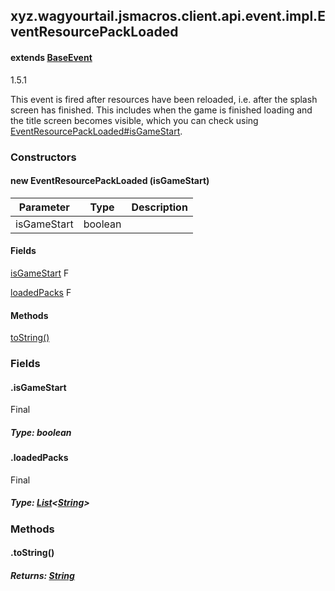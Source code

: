 

xyz.wagyourtail.jsmacros.client.api.event.impl.EventResourcePackLoaded
----------------------------------------------------------------------

#### extends [BaseEvent](1.9.2/xyz/wagyourtail/jsmacros/core/event/BaseEvent.html)

1.5.1

This event is fired after resources have been reloaded, i.e. after the splash screen has finished.
This includes when the game is finished loading and the title screen becomes visible, which you can check using
[EventResourcePackLoaded#isGameStart](1.9.2/).

### Constructors

#### new EventResourcePackLoaded (isGameStart)

| Parameter | Type | Description |
|---|---|---|
| isGameStart | boolean |  |



#### Fields

[isGameStart](1.9.2/)
F


[loadedPacks](#loadedPacks)
F



#### Methods

[toString()](#toString-)



### Fields

#### .isGameStart

Final

##### Type: boolean



#### .loadedPacks

Final

##### Type: [List](https://docs.oracle.com/javase/8/docs/api/index.html?java/util/List.html)<[String](https://docs.oracle.com/javase/8/docs/api/index.html?java/lang/String.html)>



### Methods

#### .toString()


##### Returns: [String](https://docs.oracle.com/javase/8/docs/api/index.html?java/lang/String.html)





